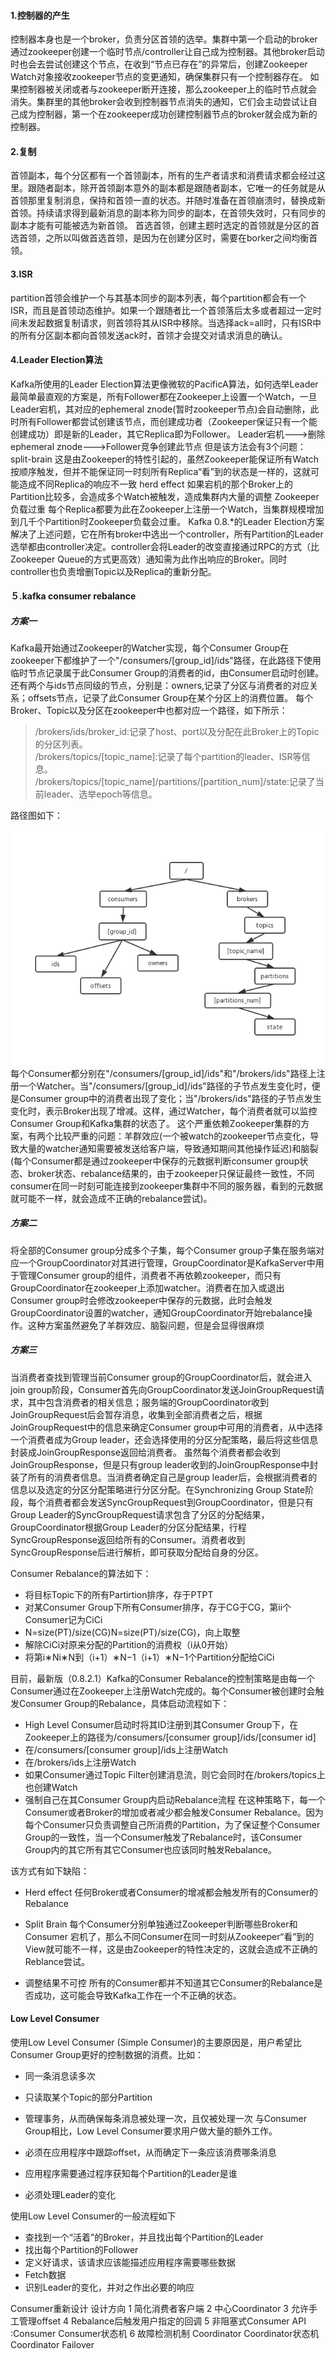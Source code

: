 #### 1.控制器的产生
控制器本身也是一个broker，负责分区首领的选举。集群中第一个启动的broker通过zookeeper创建一个临时节点/controller让自己成为控制器。其他broker启动时也会去尝试创建这个节点，在收到“节点已存在”的异常后，创建Zookeeper Watch对象接收zookeeper节点的变更通知，确保集群只有一个控制器存在。
如果控制器被关闭或者与zookeeper断开连接，那么zookeeper上的临时节点就会消失。集群里的其他broker会收到控制器节点消失的通知，它们会主动尝试让自己成为控制器，第一个在zookeeper成功创建控制器节点的broker就会成为新的控制器。
#### 2.复制
首领副本，每个分区都有一个首领副本，所有的生产者请求和消费请求都会经过这里。跟随者副本，除开首领副本意外的副本都是跟随者副本，它唯一的任务就是从首领那里复制消息，保持和首领一直的状态。并随时准备在首领崩溃时，替换成新首领。持续请求得到最新消息的副本称为同步的副本，在首领失效时，只有同步的副本才能有可能被选为新首领。
首选首领，创建主题时选定的首领就是分区的首选首领，之所以叫做首选首领，是因为在创建分区时，需要在borker之间均衡首领。
#### 3.ISR
partition首领会维护一个与其基本同步的副本列表，每个partition都会有一个ISR，而且是首领动态维护。如果一个跟随者比一个首领落后太多或者超过一定时间未发起数据复制请求，则首领将其从ISR中移除。当选择ack=all时，只有ISR中的所有分区副本都向首领发送ack时，首领才会提交对请求消息的确认。
#### 4.Leader Election算法
Kafka所使用的Leader Election算法更像微软的PacificA算法，如何选举Leader
最简单最直观的方案是，所有Follower都在Zookeeper上设置一个Watch，一旦Leader宕机，其对应的ephemeral znode(暂时zookeeper节点)会自动删除，此时所有Follower都尝试创建该节点，而创建成功者（Zookeeper保证只有一个能创建成功）即是新的Leader，其它Replica即为Follower。
Leader宕机--->删除ephemeral znode--->Follower竞争创建此节点
但是该方法会有3个问题：
split-brain 这是由Zookeeper的特性引起的，虽然Zookeeper能保证所有Watch按顺序触发，但并不能保证同一时刻所有Replica“看”到的状态是一样的，这就可能造成不同Replica的响应不一致
herd effect 如果宕机的那个Broker上的Partition比较多，会造成多个Watch被触发，造成集群内大量的调整
Zookeeper负载过重 每个Replica都要为此在Zookeeper上注册一个Watch，当集群规模增加到几千个Partition时Zookeeper负载会过重。
Kafka 0.8.*的Leader Election方案解决了上述问题，它在所有broker中选出一个controller，所有Partition的Leader选举都由controller决定。controller会将Leader的改变直接通过RPC的方式（比Zookeeper Queue的方式更高效）通知需为此作出响应的Broker。同时controller也负责增删Topic以及Replica的重新分配。

#### ５.kafka consumer rebalance
##### 方案一  
Kafka最开始通过Zookeeper的Watcher实现，每个Consumer Group在zookeeper下都维护了一个"/consumers/[group_id]/ids"路径，在此路径下使用临时节点记录属于此Consumer Group的消费者的id，由Consumer启动时创建。还有两个与ids节点同级的节点，分别是：owners,记录了分区与消费者的对应关系；offsets节点，记录了此Consumer Group在某个分区上的消费位置。
每个Broker、Topic以及分区在zookeeper中也都对应一个路径，如下所示：
> /brokers/ids/broker_id:记录了host、port以及分配在此Broker上的Topic的分区列表。</br>
> /brokers/topics/[topic_name]:记录了每个partition的leader、ISR等信息。</br>
> /brokers/topics/[topic_name]/partitions/[partition_num]/state:记录了当前leader、选举epoch等信息。</br>

路径图如下：  

![1.jpg](https://github.com/V-I-C-T-O-R/spark-source-code/blob/master/article/7/pic/1.jpg)
每个Consumer都分别在"/consumers/[group_id]/ids"和"/brokers/ids"路径上注册一个Watcher。当"/consumers/[group_id]/ids"路径的子节点发生变化时，便是Consumer group中的消费者出现了变化；当"/brokers/ids"路径的子节点发生变化时，表示Broker出现了增减。这样，通过Watcher，每个消费者就可以监控Consumer Group和Kafka集群的状态了。
这个严重依赖Zookeeper集群的方案，有两个比较严重的问题：羊群效应(一个被watch的zookeeper节点变化，导致大量的watcher通知需要被发送给客户端，导致通知期间其他操作延迟)和脑裂(每个Consumer都是通过zookeeper中保存的元数据判断consumer group状态、broker状态、rebalance结果的，由于zookeeper只保证最终一致性，不同consumer在同一时刻可能连接到zookeeper集群中不同的服务器，看到的元数据就可能不一样，就会造成不正确的rebalance尝试)。
##### 方案二
将全部的Consumer group分成多个子集，每个Consumer group子集在服务端对应一个GroupCoordinator对其进行管理，GroupCoordinator是KafkaServer中用于管理Consumer group的组件，消费者不再依赖zookeeper，而只有GroupCoordinator在zookeeper上添加watcher。消费者在加入或退出Consumer group时会修改zookeeper中保存的元数据，此时会触发GroupCoordinator设置的watcher，通知GroupCoordinator开始rebalance操作。这种方案虽然避免了羊群效应、脑裂问题，但是会显得很麻烦
##### 方案三
当消费者查找到管理当前Consumer group的GroupCoordinator后，就会进入join group阶段，Consumer首先向GroupCoordinator发送JoinGroupRequest请求，其中包含消费者的相关信息；服务端的GroupCoordinator收到JoinGroupRequest后会暂存消息，收集到全部消费者之后，根据JoinGroupRequest中的信息来确定Consumer group中可用的消费者，从中选择一个消费者成为Group leader，还会选择使用的分区分配策略，最后将这些信息封装成JoinGroupResponse返回给消费者。
虽然每个消费者都会收到JoinGroupResponse，但是只有group leader收到的JoinGroupResponse中封装了所有的消费者信息。当消费者确定自己是group leader后，会根据消费者的信息以及选定的分区分配策略进行分区分配。在Synchronizing Group State阶段，每个消费者都会发送SyncGroupRequest到GroupCoordinator，但是只有Group Leader的SyncGroupRequest请求包含了分区的分配结果，GroupCoordinator根据Group Leader的分区分配结果，行程SyncGroupResponse返回给所有的Consumer。消费者收到SyncGroupResponse后进行解析，即可获取分配给自身的分区。

Consumer Rebalance的算法如下：
* 将目标Topic下的所有Partirtion排序，存于PTPT
* 对某Consumer Group下所有Consumer排序，存于CG于CG，第ii个Consumer记为CiCi
* N=size(PT)/size(CG)N=size(PT)/size(CG)，向上取整
* 解除CiCi对原来分配的Partition的消费权（i从0开始）
* 将第i∗Ni∗N到（i+1）∗N−1（i+1）∗N−1个Partition分配给CiCi

目前，最新版（0.8.2.1）Kafka的Consumer Rebalance的控制策略是由每一个Consumer通过在Zookeeper上注册Watch完成的。每个Consumer被创建时会触发Consumer Group的Rebalance，具体启动流程如下：
* High Level Consumer启动时将其ID注册到其Consumer Group下，在Zookeeper上的路径为/consumers/[consumer group]/ids/[consumer id]
* 在/consumers/[consumer group]/ids上注册Watch
* 在/brokers/ids上注册Watch
* 如果Consumer通过Topic Filter创建消息流，则它会同时在/brokers/topics上也创建Watch
* 强制自己在其Consumer Group内启动Rebalance流程
在这种策略下，每一个Consumer或者Broker的增加或者减少都会触发Consumer Rebalance。因为每个Consumer只负责调整自己所消费的Partition，为了保证整个Consumer Group的一致性，当一个Consumer触发了Rebalance时，该Consumer Group内的其它所有其它Consumer也应该同时触发Rebalance。

该方式有如下缺陷：

* Herd effect
   任何Broker或者Consumer的增减都会触发所有的Consumer的Rebalance
   
* Split Brain
每个Consumer分别单独通过Zookeeper判断哪些Broker和Consumer 宕机了，那么不同Consumer在同一时刻从Zookeeper“看”到的View就可能不一样，这是由Zookeeper的特性决定的，这就会造成不正确的Reblance尝试。

* 调整结果不可控
所有的Consumer都并不知道其它Consumer的Rebalance是否成功，这可能会导致Kafka工作在一个不正确的状态。

#### Low Level Consumer
使用Low Level Consumer (Simple Consumer)的主要原因是，用户希望比Consumer Group更好的控制数据的消费。比如：

* 同一条消息读多次
* 只读取某个Topic的部分Partition
* 管理事务，从而确保每条消息被处理一次，且仅被处理一次
与Consumer Group相比，Low Level Consumer要求用户做大量的额外工作。

* 必须在应用程序中跟踪offset，从而确定下一条应该消费哪条消息
* 应用程序需要通过程序获知每个Partition的Leader是谁
* 必须处理Leader的变化

使用Low Level Consumer的一般流程如下

* 查找到一个“活着”的Broker，并且找出每个Partition的Leader
* 找出每个Partition的Follower
* 定义好请求，该请求应该能描述应用程序需要哪些数据
* Fetch数据
* 识别Leader的变化，并对之作出必要的响应

Consumer重新设计
设计方向
1 简化消费者客户端
2 中心Coordinator
3 允许手工管理offset
4 Rebalance后触发用户指定的回调
5 非阻塞式Consumer API :Consumer  Consumer状态机
6 故障检测机制  Coordinator  Coordinator状态机  Coordinator Failover


